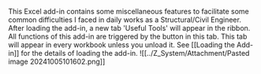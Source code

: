This Excel add-in contains some miscellaneous features to facilitate some common difficulties I faced in daily works as a Structural/Civil Engineer. After loading the add-in, a new tab 'Useful Tools' will appear in the ribbon. All functions of this add-in are triggered by the button in this tab.
This tab will appear in every workbook unless you unload it. See [[Loading the Add-in]] for the details of loading the add-in.
![[../Z_System/Attachment/Pasted image 20241005101602.png]]
